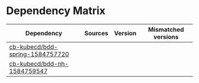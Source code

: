 # Dependency Matrix

Dependency | Sources | Version | Mismatched versions
---------- | ------- | ------- | -------------------
[cb-kubecd/bdd-spring-1584757720](https://github.com/cb-kubecd/bdd-spring-1584757720.git) |  | []() | 
[cb-kubecd/bdd-nh-1584759547](https://github.com/cb-kubecd/bdd-nh-1584759547.git) |  | []() | 
